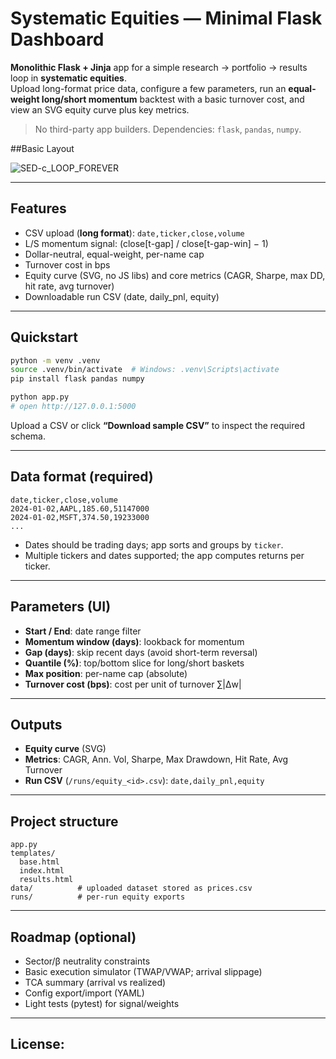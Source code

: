 # Systematic Equities — Minimal Flask Dashboard

**Monolithic Flask + Jinja** app for a simple research → portfolio → results loop in **systematic equities**.  
Upload long-format price data, configure a few parameters, run an **equal-weight long/short momentum** backtest with a basic turnover cost, and view an SVG equity curve plus key metrics.

> No third-party app builders. Dependencies: `flask`, `pandas`, `numpy`.

##Basic Layout

![SED-c_LOOP_FOREVER](https://github.com/user-attachments/assets/c4fe4606-87de-4eb0-9d2e-8f88f2fdbd8a)

---

## Features
- CSV upload (**long format**): `date,ticker,close,volume`
- L/S momentum signal: (close[t-gap] / close[t-gap-win] − 1)
- Dollar-neutral, equal-weight, per-name cap
- Turnover cost in bps
- Equity curve (SVG, no JS libs) and core metrics (CAGR, Sharpe, max DD, hit rate, avg turnover)
- Downloadable run CSV (date, daily_pnl, equity)

---

## Quickstart

```bash
python -m venv .venv
source .venv/bin/activate  # Windows: .venv\Scripts\activate
pip install flask pandas numpy

python app.py
# open http://127.0.0.1:5000
````

Upload a CSV or click **“Download sample CSV”** to inspect the required schema.

---

## Data format (required)

```csv
date,ticker,close,volume
2024-01-02,AAPL,185.60,51147000
2024-01-02,MSFT,374.50,19233000
...
```

* Dates should be trading days; app sorts and groups by `ticker`.
* Multiple tickers and dates supported; the app computes returns per ticker.

---

## Parameters (UI)

* **Start / End**: date range filter
* **Momentum window (days)**: lookback for momentum
* **Gap (days)**: skip recent days (avoid short-term reversal)
* **Quantile (%)**: top/bottom slice for long/short baskets
* **Max position**: per-name cap (absolute)
* **Turnover cost (bps)**: cost per unit of turnover ∑|Δw|

---

## Outputs

* **Equity curve** (SVG)
* **Metrics**: CAGR, Ann. Vol, Sharpe, Max Drawdown, Hit Rate, Avg Turnover
* **Run CSV** (`/runs/equity_<id>.csv`): `date,daily_pnl,equity`

---

## Project structure

```
app.py
templates/
  base.html
  index.html
  results.html
data/          # uploaded dataset stored as prices.csv
runs/          # per-run equity exports
```

---

## Roadmap (optional)

* Sector/β neutrality constraints
* Basic execution simulator (TWAP/VWAP; arrival slippage)
* TCA summary (arrival vs realized)
* Config export/import (YAML)
* Light tests (pytest) for signal/weights

---

## License: 
